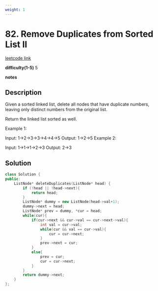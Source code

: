 ```yaml
---
weight: 1
---
```


# 82. Remove Duplicates from Sorted List II

[leetcode link](https://leetcode.com/problems/remove-duplicates-from-sorted-list-ii/)

**difficulty(1-5)** 
5

**notes**   


## Description

Given a sorted linked list, delete all nodes that have duplicate numbers, leaving only distinct numbers from the original list.

Return the linked list sorted as well.

Example 1:

Input: 1->2->3->3->4->4->5
Output: 1->2->5
Example 2:

Input: 1->1->1->2->3
Output: 2->3

## Solution

```c++
class Solution {
public:
    ListNode* deleteDuplicates(ListNode* head) {
        if (!head || !head->next){
            return head;
        }
        ListNode* dummy = new ListNode(head->val+1);
        dummy->next = head;
        ListNode* prev = dummy, *cur = head;
        while(cur){
            if(cur->next && cur->val == cur->next->val){
                int val = cur->val;
                while(cur && val == cur->val){
                    cur = cur->next;
                }
                prev->next = cur;
            }
            else{
                prev = cur;
                cur = cur->next;
            }
        }
        return dummy->next;        
    }
};
```